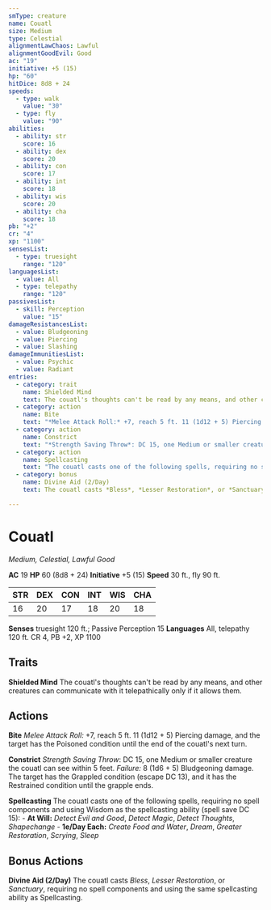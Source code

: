 ```yaml
---
smType: creature
name: Couatl
size: Medium
type: Celestial
alignmentLawChaos: Lawful
alignmentGoodEvil: Good
ac: "19"
initiative: +5 (15)
hp: "60"
hitDice: 8d8 + 24
speeds:
  - type: walk
    value: "30"
  - type: fly
    value: "90"
abilities:
  - ability: str
    score: 16
  - ability: dex
    score: 20
  - ability: con
    score: 17
  - ability: int
    score: 18
  - ability: wis
    score: 20
  - ability: cha
    score: 18
pb: "+2"
cr: "4"
xp: "1100"
sensesList:
  - type: truesight
    range: "120"
languagesList:
  - value: All
  - type: telepathy
    range: "120"
passivesList:
  - skill: Perception
    value: "15"
damageResistancesList:
  - value: Bludgeoning
  - value: Piercing
  - value: Slashing
damageImmunitiesList:
  - value: Psychic
  - value: Radiant
entries:
  - category: trait
    name: Shielded Mind
    text: The couatl's thoughts can't be read by any means, and other creatures can communicate with it telepathically only if it allows them.
  - category: action
    name: Bite
    text: "*Melee Attack Roll:* +7, reach 5 ft. 11 (1d12 + 5) Piercing damage, and the target has the Poisoned condition until the end of the couatl's next turn."
  - category: action
    name: Constrict
    text: "*Strength Saving Throw*: DC 15, one Medium or smaller creature the couatl can see within 5 feet. *Failure:*  8 (1d6 + 5) Bludgeoning damage. The target has the Grappled condition (escape DC 13), and it has the Restrained condition until the grapple ends."
  - category: action
    name: Spellcasting
    text: "The couatl casts one of the following spells, requiring no spell components and using Wisdom as the spellcasting ability (spell save DC 15): - **At Will:** *Detect Evil and Good*, *Detect Magic*, *Detect Thoughts*, *Shapechange* - **1e/Day Each:** *Create Food and Water*, *Dream*, *Greater Restoration*, *Scrying*, *Sleep*"
  - category: bonus
    name: Divine Aid (2/Day)
    text: The couatl casts *Bless*, *Lesser Restoration*, or *Sanctuary*, requiring no spell components and using the same spellcasting ability as Spellcasting.

---
```


# Couatl
*Medium, Celestial, Lawful Good*

**AC** 19
**HP** 60 (8d8 + 24)
**Initiative** +5 (15)
**Speed** 30 ft., fly 90 ft.

| STR | DEX | CON | INT | WIS | CHA |
| --- | --- | --- | --- | --- | --- |
| 16 | 20 | 17 | 18 | 20 | 18 |

**Senses** truesight 120 ft.; Passive Perception 15
**Languages** All, telepathy 120 ft.
CR 4, PB +2, XP 1100

## Traits

**Shielded Mind**
The couatl's thoughts can't be read by any means, and other creatures can communicate with it telepathically only if it allows them.

## Actions

**Bite**
*Melee Attack Roll:* +7, reach 5 ft. 11 (1d12 + 5) Piercing damage, and the target has the Poisoned condition until the end of the couatl's next turn.

**Constrict**
*Strength Saving Throw*: DC 15, one Medium or smaller creature the couatl can see within 5 feet. *Failure:*  8 (1d6 + 5) Bludgeoning damage. The target has the Grappled condition (escape DC 13), and it has the Restrained condition until the grapple ends.

**Spellcasting**
The couatl casts one of the following spells, requiring no spell components and using Wisdom as the spellcasting ability (spell save DC 15): - **At Will:** *Detect Evil and Good*, *Detect Magic*, *Detect Thoughts*, *Shapechange* - **1e/Day Each:** *Create Food and Water*, *Dream*, *Greater Restoration*, *Scrying*, *Sleep*

## Bonus Actions

**Divine Aid (2/Day)**
The couatl casts *Bless*, *Lesser Restoration*, or *Sanctuary*, requiring no spell components and using the same spellcasting ability as Spellcasting.
